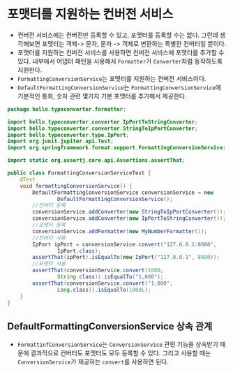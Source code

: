 # 포맷터를 지원하는 컨버전 서비스
- 컨버전 서비스에는 컨버전만 등록할 수 있고, 포맷터를 등록할 수는 없다. 그런데 생각해보면 포맷터는
객체-> 문자, 문자 -> 객체로 변환하는 특별한 컨버터일 뿐이다.
- 포맷터를 지원하는 컨버전 서비스를 사용하면 컨버전 서비스에 포맷터를 추가할 수 있다. 내부에서
어댑터 패턴을 사용해서 `Formatter`가 `Converter`처럼 동작하도록 지원한다.
- `FormattingConversionService`는 포맷터를 지원하는 컨버전 서비스이다.
- `DefaultFormattingConversionService`는 `FormattingConversionService`에
기본적인 통화, 숫자 관련 몇가지 기본 포맷터를 추가해서 제공한다.
```java
package hello.typeconverter.formatter;

import hello.typeconverter.converter.IpPortToStringConverter;
import hello.typeconverter.converter.StringToIpPortConverter;
import hello.typeconverter.type.IpPort;
import org.junit.jupiter.api.Test;
import org.springframework.format.support.FormattingConversionService;

import static org.assertj.core.api.Assertions.assertThat;

public class FormattingConversionServiceTest {
    @Test
    void formattingConversionService() {
        DefaultFormattingConversionService conversionService = new
                DefaultFormattingConversionService();
        //컨버터 등록
        conversionService.addConverter(new StringToIpPortConverter());
        conversionService.addConverter(new IpPortToStringConverter());
        //포맷터 등록
        conversionService.addFormatter(new MyNumberFormatter());
        //컨버터 사용
        IpPort ipPort = conversionService.convert("127.0.0.1:8080",
                IpPort.class);
        assertThat(ipPort).isEqualTo(new IpPort("127.0.0.1", 8080));
        //포맷터 사용
        assertThat(conversionService.convert(1000,
                String.class)).isEqualTo("1,000");
        assertThat(conversionService.convert("1,000",
                Long.class)).isEqualTo(1000L);
    }
}
```

## DefaultFormattingConversionService 상속 관계
- `FormattinfConversionService`는 `ConversionService` 관련 기능을 상속받기 때문에 
결과적으로 컨버터도 포맷터도 모두 등록할 수 있다. 그리고 사용할 때는 `ConversionService`가 
  제공하는 `convert`를 사용하면 된다.
